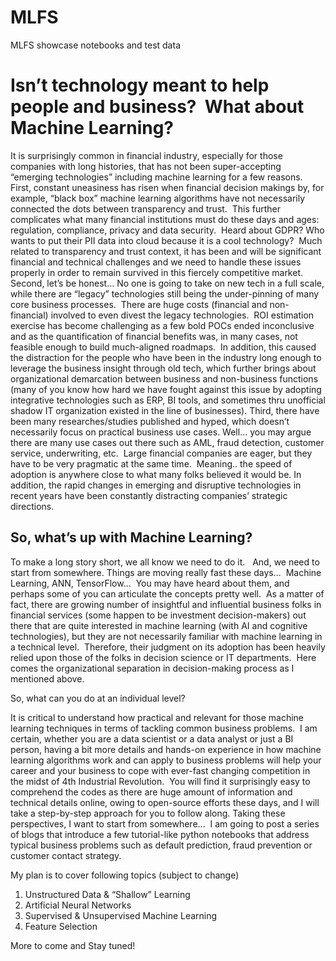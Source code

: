 # MLFS
MLFS showcase notebooks and test data
# Isn’t technology meant to help people and business?  What about Machine Learning?

It is surprisingly common in financial industry, especially for those companies with long histories, that has not been super-accepting “emerging technologies” including machine learning for a few reasons.
First, constant uneasiness has risen when financial decision makings by, for example, “black box” machine learning algorithms have not necessarily connected the dots between transparency and trust.  This further complicates what many financial institutions must do these days and ages: regulation, compliance, privacy and data security.  Heard about GDPR? Who wants to put their PII data into cloud because it is a cool technology?  Much related to transparency and trust context, it has been and will be significant financial and technical challenges and we need to handle these issues properly in order to remain survived in this fiercely competitive market.
Second, let’s be honest… No one is going to take on new tech in a full scale, while there are “legacy” technologies still being the under-pinning of many core business processes.  There are huge costs (financial and non-financial) involved to even divest the legacy technologies.  ROI estimation exercise has become challenging as a few bold POCs ended inconclusive and as the quantification of financial benefits was, in many cases, not feasible enough to build much-aligned roadmaps.  In addition, this caused the distraction for the people who have been in the industry long enough to leverage the business insight through old tech, which further brings about organizational demarcation between business and non-business functions (many of you know how hard we have fought against this issue by adopting integrative technologies such as ERP, BI tools, and sometimes thru unofficial shadow IT organization existed in the line of businesses).
Third, there have been many researches/studies published and hyped, which doesn’t necessarily focus on practical business use cases. Well… you may argue there are many use cases out there such as AML, fraud detection, customer service, underwriting, etc.  Large financial companies are eager, but they have to be very pragmatic at the same time.  Meaning.. the speed of adoption is anywhere close to what many folks believed it would be. In addition, the rapid changes in emerging and disruptive technologies in recent years have been constantly distracting companies’ strategic directions.
 
## So, what’s up with Machine Learning?

To make a long story short, we all know we need to do it.   And, we need to start from somewhere.
Things are moving really fast these days...  Machine Learning, ANN, TensorFlow...  You may have heard about them, and perhaps some of you can articulate the concepts pretty well.  As a matter of fact, there are growing number of insightful and influential business folks in financial services (some happen to be investment decision-makers) out there that are quite interested in machine learning (with AI and cognitive technologies), but they are not necessarily familiar with machine learning in a technical level.  Therefore, their judgment on its adoption has been heavily relied upon those of the folks in decision science or IT departments.  Here comes the organizational separation in decision-making process as I mentioned above.

So, what can you do at an individual level?

It is critical to understand how practical and relevant for those machine learning techniques in terms of tackling common business problems.  I am certain, whether you are a data scientist or a data analyst or just a BI person, having a bit more details and hands-on experience in how machine learning algorithms work and can apply to business problems will help your career and your business to cope with ever-fast changing competition in the midst of 4th Industrial Revolution.  You will find it surprisingly easy to comprehend the codes as there are huge amount of information and technical details online, owing to open-source efforts these days, and I will take a step-by-step approach for you to follow along.
Taking these perspectives, I want to start from somewhere...  I am going to post a series of blogs that introduce a few tutorial-like python notebooks that address typical business problems such as default prediction, fraud prevention or customer contact strategy.

My plan is to cover following topics (subject to change)
1.	Unstructured Data & “Shallow” Learning 
1.	Artificial Neural Networks
1.	Supervised & Unsupervised Machine Learning
1.	Feature Selection

More to come and Stay tuned!
